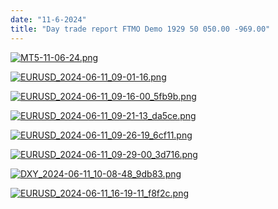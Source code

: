 ```yaml
---
date: "11-6-2024"
title: "Day trade report FTMO Demo 1929 50 050.00 -969.00"
---
```

<a href="/MT5-11-06-24.png" target="_blank"><img src="/MT5-11-06-24.png" alt="MT5-11-06-24.png" /></a>

<a href="/EURUSD_2024-06-11_09-01-16.png" target="_blank"><img src="/EURUSD_2024-06-11_09-01-16.png" alt="EURUSD_2024-06-11_09-01-16.png" /></a>

<a href="/EURUSD_2024-06-11_09-16-00_5fb9b.png" target="_blank"><img src="/EURUSD_2024-06-11_09-16-00_5fb9b.png" alt="EURUSD_2024-06-11_09-16-00_5fb9b.png" /></a>

<a href="/EURUSD_2024-06-11_09-21-13_da5ce.png" target="_blank"><img src="/EURUSD_2024-06-11_09-21-13_da5ce.png" alt="EURUSD_2024-06-11_09-21-13_da5ce.png" /></a>

<a href="/EURUSD_2024-06-11_09-26-19_6cf11.png" target="_blank"><img src="/EURUSD_2024-06-11_09-26-19_6cf11.png" alt="EURUSD_2024-06-11_09-26-19_6cf11.png" /></a>

<a href="/EURUSD_2024-06-11_09-29-00_3d716.png" target="_blank"><img src="/EURUSD_2024-06-11_09-29-00_3d716.png" alt="EURUSD_2024-06-11_09-29-00_3d716.png" /></a>

<a href="/DXY_2024-06-11_10-08-48_9db83.png" target="_blank"><img src="/DXY_2024-06-11_10-08-48_9db83.png" alt="DXY_2024-06-11_10-08-48_9db83.png" /></a>

<a href="/EURUSD_2024-06-11_16-19-11_f8f2c.png" target="_blank"><img src="/EURUSD_2024-06-11_16-19-11_f8f2c.png" alt="EURUSD_2024-06-11_16-19-11_f8f2c.png" /></a>

